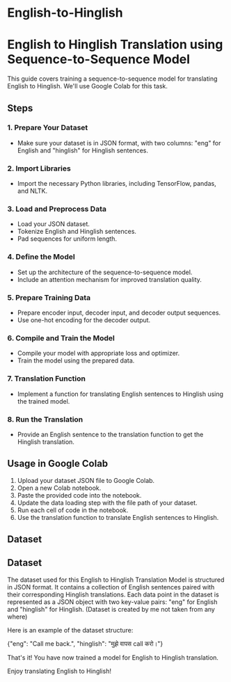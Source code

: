 # English-to-Hinglish
# English to Hinglish Translation using Sequence-to-Sequence Model

This guide covers training a sequence-to-sequence model for translating English to Hinglish. We'll use Google Colab for this task. 

## Steps

### 1. Prepare Your Dataset

- Make sure your dataset is in JSON format, with two columns: "eng" for English and "hinglish" for Hinglish sentences.

### 2. Import Libraries

- Import the necessary Python libraries, including TensorFlow, pandas, and NLTK.

### 3. Load and Preprocess Data

- Load your JSON dataset.
- Tokenize English and Hinglish sentences.
- Pad sequences for uniform length.

### 4. Define the Model

- Set up the architecture of the sequence-to-sequence model.
- Include an attention mechanism for improved translation quality.

### 5. Prepare Training Data

- Prepare encoder input, decoder input, and decoder output sequences.
- Use one-hot encoding for the decoder output.

### 6. Compile and Train the Model

- Compile your model with appropriate loss and optimizer.
- Train the model using the prepared data.

### 7. Translation Function

- Implement a function for translating English sentences to Hinglish using the trained model.

### 8. Run the Translation

- Provide an English sentence to the translation function to get the Hinglish translation.

## Usage in Google Colab

1. Upload your dataset JSON file to Google Colab.
2. Open a new Colab notebook.
3. Paste the provided code into the notebook.
4. Update the data loading step with the file path of your dataset.
5. Run each cell of code in the notebook.
6. Use the translation function to translate English sentences to Hinglish.

## Dataset 

## Dataset

The dataset used for this English to Hinglish Translation Model is structured in JSON format. It contains a collection of English sentences paired with their corresponding Hinglish translations. Each data point in the dataset is represented as a JSON object with two key-value pairs: "eng" for English and "hinglish" for Hinglish. (Dataset is created by me not taken from any where)

Here is an example of the dataset structure:

{"eng": "Call me back.", "hinglish": "मुझे वापस call करो।"}


That's it! You have now trained a model for English to Hinglish translation.

Enjoy translating English to Hinglish!
